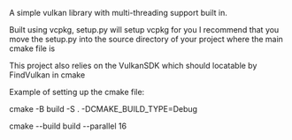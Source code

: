 A simple vulkan library with multi-threading support built in. 

Built using vcpkg, setup.py will setup vcpkg for you
I recommend that you move the setup.py into the source directory of your project where the main cmake file is

This project also relies on the VulkanSDK which should locatable by FindVulkan in cmake

Example of setting up the cmake file:

cmake -B build -S . -DCMAKE_BUILD_TYPE=Debug

cmake --build build --parallel 16
